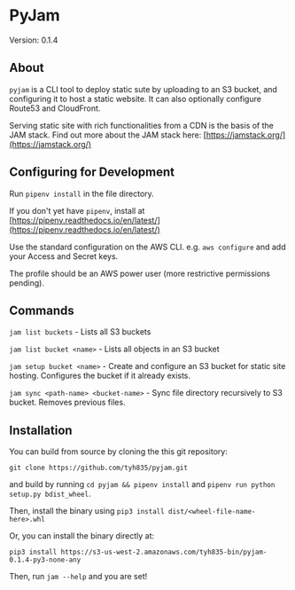 # PyJam

Version: 0.1.4

## About

`pyjam` is a CLI tool to deploy static sute by uploading to an S3 bucket, and configuring it to host a static website. It can also optionally configure Route53 and CloudFront.

Serving static site with rich functionalities from a CDN is the basis of the JAM stack. Find out more about the JAM stack here: [https://jamstack.org/](https://jamstack.org/)

## Configuring for Development

Run `pipenv install` in the file directory.

If you don't yet have `pipenv`, install at [https://pipenv.readthedocs.io/en/latest/](https://pipenv.readthedocs.io/en/latest/)

Use the standard configuration on the AWS CLI. e.g. `aws configure` and add your Access and Secret keys.

The profile should be an AWS power user (more restrictive permissions pending).

## Commands

`jam list buckets` - Lists all S3 buckets

`jam list bucket <name>` - Lists all objects in an S3 bucket

`jam setup bucket <name>` - Create and configure an S3 bucket for static site hosting. Configures the bucket if it already exists.

`jam sync <path-name> <bucket-name>` - Sync file directory recursively to S3 bucket. Removes previous files.

## Installation

You can build from source by cloning the this git repository:

`git clone https://github.com/tyh835/pyjam.git`

and build by running `cd pyjam && pipenv install` and `pipenv run python setup.py bdist_wheel`.

Then, install the binary using `pip3 install dist/<wheel-file-name-here>.whl`

Or, you can install the binary directly at:

`pip3 install https://s3-us-west-2.amazonaws.com/tyh835-bin/pyjam-0.1.4-py3-none-any`

Then, run `jam --help` and you are set!